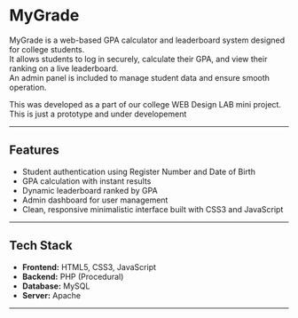 # MyGrade

MyGrade is a web-based GPA calculator and leaderboard system designed for college students.  
It allows students to log in securely, calculate their GPA, and view their ranking on a live leaderboard.  
An admin panel is included to manage student data and ensure smooth operation.

This was developed as a part of our college WEB Design LAB mini project. This is just a prototype and under developement

---

## Features
- Student authentication using Register Number and Date of Birth  
- GPA calculation with instant results  
- Dynamic leaderboard ranked by GPA  
- Admin dashboard for user management  
- Clean, responsive minimalistic interface built with CSS3 and JavaScript  

---

## Tech Stack
- **Frontend:** HTML5, CSS3, JavaScript  
- **Backend:** PHP (Procedural)  
- **Database:** MySQL  
- **Server:** Apache

---

